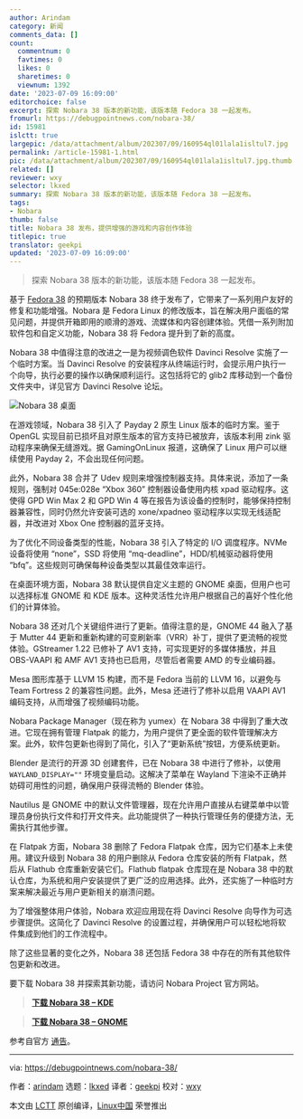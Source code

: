 ```yaml
---
author: Arindam
category: 新闻
comments_data: []
count:
  commentnum: 0
  favtimes: 0
  likes: 0
  sharetimes: 0
  viewnum: 1392
date: '2023-07-09 16:09:00'
editorchoice: false
excerpt: 探索 Nobara 38 版本的新功能，该版本随 Fedora 38 一起发布。
fromurl: https://debugpointnews.com/nobara-38/
id: 15981
islctt: true
largepic: /data/attachment/album/202307/09/160954ql01lala1isltul7.jpg
permalink: /article-15981-1.html
pic: /data/attachment/album/202307/09/160954ql01lala1isltul7.jpg.thumb.jpg
related: []
reviewer: wxy
selector: lkxed
summary: 探索 Nobara 38 版本的新功能，该版本随 Fedora 38 一起发布。
tags:
- Nobara
thumb: false
title: Nobara 38 发布，提供增强的游戏和内容创作体验
titlepic: true
translator: geekpi
updated: '2023-07-09 16:09:00'
---
```



> 
> 探索 Nobara 38 版本的新功能，该版本随 Fedora 38 一起发布。
> 
> 
> 


基于 [Fedora 38](https://debugpointnews.com/fedora-38-release/) 的预期版本 Nobara 38 终于发布了，它带来了一系列用户友好的修复和功能增强。Nobara 是 Fedora Linux 的修改版本，旨在解决用户面临的常见问题，并提供开箱即用的顺滑的游戏、流媒体和内容创建体验。凭借一系列附加软件包和自定义功能，Nobara 38 将 Fedora 提升到了新的高度。


Nobara 38 中值得注意的改进之一是为视频调色软件 Davinci Resolve 实施了一个临时方案。当 Davinci Resolve 的安装程序从终端运行时，会提示用户执行一个向导，执行必要的操作以确保顺利运行。这包括将它的 glib2 库移动到一个备份文件夹中，详见官方 Davinci Resolve 论坛。


![Nobara 38 桌面](/data/attachment/album/202307/09/160954ql01lala1isltul7.jpg)


在游戏领域，Nobara 38 引入了 Payday 2 原生 Linux 版本的临时方案。鉴于 OpenGL 实现目前已损坏且对原生版本的官方支持已被放弃，该版本利用 zink 驱动程序来确保无缝游戏。据 GamingOnLinux 报道，这确保了 Linux 用户可以继续使用 Payday 2，不会出现任何问题。


此外，Nobara 38 合并了 Udev 规则来增强控制器支持。具体来说，添加了一条规则，强制对 045e:028e “Xbox 360” 控制器设备使用内核 xpad 驱动程序。这使得 GPD Win Max 2 和 GPD Win 4 等在报告为该设备的控制时，能够保持控制器兼容性，同时仍然允许安装可选的 xone/xpadneo 驱动程序以实现无线适配器，并改进对 Xbox One 控制器的蓝牙支持。


为了优化不同设备类型的性能，Nobara 38 引入了特定的 I/O 调度程序。NVMe 设备将使用 “none”，SSD 将使用 “mq-deadline”，HDD/机械驱动器将使用 “bfq”。这些规则可确保每种设备类型以其最佳效率运行。


在桌面环境方面，Nobara 38 默认提供自定义主题的 GNOME 桌面，但用户也可以选择标准 GNOME 和 KDE 版本。这种灵活性允许用户根据自己的喜好个性化他们的计算体验。


Nobara 38 还对几个关键组件进行了更新。值得注意的是，GNOME 44 融入了基于 Mutter 44 更新和重新构建的可变刷新率（VRR）补丁，提供了更流畅的视觉体验。GStreamer 1.22 已修补了 AV1 支持，可实现更好的多媒体播放，并且 OBS-VAAPI 和 AMF AV1 支持也已启用，尽管后者需要 AMD 的专业编码器。


Mesa 图形库基于 LLVM 15 构建，而不是 Fedora 当前的 LLVM 16，以避免与 Team Fortress 2 的兼容性问题。此外，Mesa 还进行了修补以启用 VAAPI AV1 编码支持，从而增强了视频编码功能。


Nobara Package Manager（现在称为 yumex）在 Nobara 38 中得到了重大改进。它现在拥有管理 Flatpak 的能力，为用户提供了更全面的软件管理解决方案。此外，软件包更新也得到了简化，引入了“更新系统”按钮，方便系统更新。


Blender 是流行的开源 3D 创建套件，已在 Nobara 38 中进行了修补，以使用 `WAYLAND_DISPLAY=""` 环境变量启动。这解决了菜单在 Wayland 下渲染不正确并妨碍可用性的问题，确保用户获得流畅的 Blender 体验。


Nautilus 是 GNOME 中的默认文件管理器，现在允许用户直接从右键菜单中以管理员身份执行文件和打开文件夹。此功能提供了一种执行管理任务的便捷方法，无需执行其他步骤。


在 Flatpak 方面，Nobara 38 删除了 Fedora Flatpak 仓库，因为它们基本上未使用。建议升级到 Nobara 38 的用户删除从 Fedora 仓库安装的所有 Flatpak，然后从 Flathub 仓库重新安装它们。Flathub flatpak 仓库现在是 Nobara 38 中的默认仓库，为系统和用户安装提供了更广泛的应用选择。此外，还实施了一种临时方案来解决最近与用户更新相关的崩溃问题。


为了增强整体用户体验，Nobara 欢迎应用现在将 Davinci Resolve 向导作为可选步骤提供。这简化了 Davinci Resolve 的设置过程，并确保用户可以轻松地将软件集成到他们的工作流程中。


除了这些显著的变化之外，Nobara 38 还包括 Fedora 38 中存在的所有其他软件包更新和改进。


要下载 Nobara 38 并探索其新功能，请访问 Nobara Project 官方网站。



> 
> **[下载 Nobara 38 – KDE](https://nobara-images.nobaraproject.org/Nobara-38-KDE-2023-06-25.iso)**
> 
> 
> 



> 
> **[下载 Nobara 38 – GNOME](https://nobara-images.nobaraproject.org/Nobara-38-GNOME-2023-06-25.iso)**
> 
> 
> 


参考自官方 [通告](https://nobaraproject.org/2023/06/25/june-25-2023/)。




---


via: <https://debugpointnews.com/nobara-38/>


作者：[arindam](https://debugpointnews.com/author/dpicubegmail-com/) 选题：[lkxed](https://github.com/lkxed/) 译者：[geekpi](https://github.com/geekpi) 校对：[wxy](https://github.com/wxy)


本文由 [LCTT](https://github.com/LCTT/TranslateProject) 原创编译，[Linux中国](https://linux.cn/) 荣誉推出